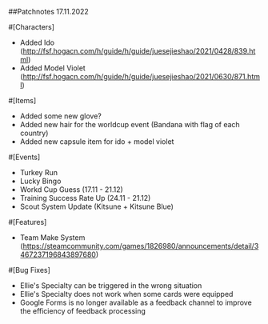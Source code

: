 ##Patchnotes 17.11.2022

#[Characters]
- Added Ido (http://fsf.hogacn.com/h/guide/h/guide/juesejieshao/2021/0428/839.html)
- Added Model Violet (http://fsf.hogacn.com/h/guide/h/guide/juesejieshao/2021/0630/871.html)

#[Items]
- Added some new glove?
- Added new hair for the worldcup event (Bandana with flag of each country)
- Added new capsule item for ido + model violet

#[Events]
- Turkey Run
- Lucky Bingo
- Workd Cup Guess (17.11 - 21.12)
- Training Success Rate Up (24.11 - 21.12)
- Scout System Update (Kitsune + Kitsune Blue)

#[Features]
- Team Make System (https://steamcommunity.com/games/1826980/announcements/detail/3467237196843897680)

#[Bug Fixes]
- Ellie's Specialty can be triggered in the wrong situation
- Ellie's Specialty does not work when some cards were equipped
- Google Forms is no longer available as a feedback channel to improve the efficiency of feedback processing